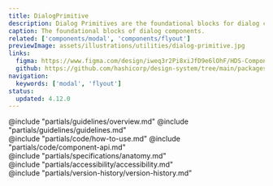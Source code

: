 ```yaml
---
title: DialogPrimitive
description: Dialog Primitives are the foundational blocks for dialog components such as modals, flyouts, and similar dialog-based components.
caption: The foundational blocks of dialog components.
related: ['components/modal', 'components/flyout']
previewImage: assets/illustrations/utilities/dialog-primitive.jpg
links:
  figma: https://www.figma.com/design/iweq3r2Pi8xiJfD9e6lOhF/HDS-Components-v2.0?node-id=67199-32008&t=w8xQlWxzH7bwXLe2-1
  github: https://github.com/hashicorp/design-system/tree/main/packages/components/addon/components/hds/dialog-primitive
navigation:
  keywords: ['modal', 'flyout']
status:
  updated: 4.12.0
---
```


<section data-tab="Guidelines">
  @include "partials/guidelines/overview.md"
  @include "partials/guidelines/guidelines.md"
</section>

<section data-tab="Code">
  @include "partials/code/how-to-use.md"
  @include "partials/code/component-api.md"
</section>

<section data-tab="Specifications">
  @include "partials/specifications/anatomy.md"
</section>

<section data-tab="Accessibility">
  @include "partials/accessibility/accessibility.md"
</section>

<section data-tab="Version history">
  @include "partials/version-history/version-history.md"
</section>
